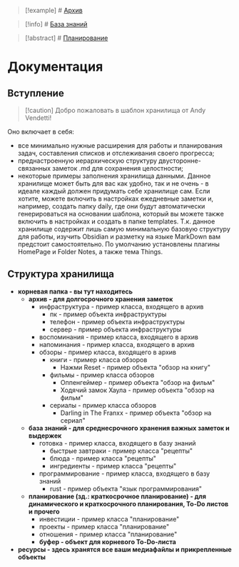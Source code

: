 > [!example] # [Архив](archive)

> [!info] # [База знаний](knowledgebase)

> [!abstract] # [Планирование](planning)
# Документация
## Вступление
> [!caution] Добро пожаловать в шаблон хранилища от Andy Vendetti!

Оно включает в себя:
- все минимально нужные расширения для работы и планирования задач, составления списков и отслеживания своего прогресса;
- преднастроенную иерархическую структуру двусторонне-связанных заметок .md для сохранения целостности;
- некоторые примеры заполнения хранилища данными.
Данное хранилище может быть для вас как удобно, так и не очень - в идеале каждый должен придумать себе хранилище сам.
Если хотите, можете включить в настройках ежедневные заметки и, например, создать папку daily, где они будут автоматически генерироваться на основании шаблона, который вы можете также включить в настройках и создать в папке templates. Т.к. данное хранилище содержит лишь самую минимальную базовую структуру для работы, изучить Obsidian и разметку на языке MarkDown вам предстоит самостоятельно.
По умолчанию установлены плагины HomePage и Folder Notes, а также тема Things.
## Структура хранилища
- **корневая папка - вы тут находитесь**
	- **архив - для долгосрочного хранения заметок**
		- инфраструктура - пример класса, входящего в архив
			- пк - пример объекта инфраструктуры
			- телефон - пример объекта инфраструктуры
			- сервер - пример объекта инфраструктуры
		- воспоминания - пример класса, входящего в архив
		- напоминания - пример класса, входящего в архив
		- обзоры - пример класса, входящего в архив
			- книги - пример класса обзоров
				- Нажми Reset - пример объекта "обзор на книгу"
			- фильмы - пример класса обзоров
				- Оппенгеймер - пример объекта "обзор на фильм"
				- Ходячий замок Хаула - пример объекта "обзор на фильм"
			- сериалы - пример класса обзоров
				- Darling in The Franxx - пример объекта "обзор на сериал"
	- **база знаний - для среднесрочного хранения важных заметок и выдержек**
		- готовка - пример класса, входящего в базу знаний
			- быстрые завтраки - пример класса "рецепты"
			- блюда - пример класса "рецепты"
			- ингредиенты - пример класса "рецепты"
		- программирование - пример класса, входящего в базу знаний
			- rust - пример объекта "язык программирования"
	- **планирование (зд.: краткосрочное планирование) - для динамического и краткосрочного планирования, To-Do листов и прочего**
		- инвестиции - пример класса "планирование"
		- проекты - пример класса "планирование"
		- отношения - пример класса "планирование"
		- **буфер - объект для корневого To-Do-листа**
- **ресурсы - здесь хранятся все ваши медиафайлы и прикрепленные объекты**